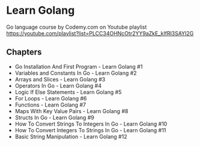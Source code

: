 # Learn Golang

Go language course by Codemy.com on Youtube playlist <https://youtube.com/playlist?list=PLCC34OHNcOtr2YY9aZkE_kIfRl3SAYI2G>

## Chapters

- Go Installation And First Program - Learn Golang #1
- Variables and Constants In Go - Learn Golang #2
- Arrays and Slices - Learn Golang #3
- Operators In Go - Learn Golang #4
- Logic If Else Statements - Learn Golang #5
- For Loops - Learn Golang #6
- Functions - Learn Golang #7
- Maps With Key Value Pairs - Learn Golang #8
- Structs In Go - Learn Golang #9
- How To Convert Strings To Integers In Go - Learn Golang #10
- How To Convert Integers To Strings In Go - Learn Golang #11
- Basic String Manipulation - Learn Golang #12
